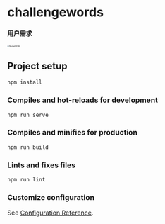 # challengewords

#### 用户需求

<img src="https://github.com/ahuinee/challengewords/resources/WechatIMG162.jpeg" alt="WechatIMG162" style="zoom:25%;" />



## Project setup
```
npm install
```

### Compiles and hot-reloads for development
```
npm run serve
```

### Compiles and minifies for production
```
npm run build
```

### Lints and fixes files
```
npm run lint
```

### Customize configuration
See [Configuration Reference](https://cli.vuejs.org/config/).
